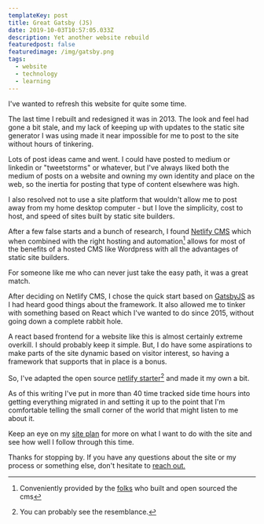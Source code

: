 ```yaml
---
templateKey: post
title: Great Gatsby (JS)
date: 2019-10-03T10:57:05.033Z
description: Yet another website rebuild
featuredpost: false
featuredimage: /img/gatsby.png
tags:
  - website
  - technology
  - learning
---
```

I've wanted to refresh this website for quite some time. 

The last time I rebuilt and redesigned it was in 2013. The look and feel had gone a bit stale, and my lack of keeping up with updates to the static site generator I was using made it near impossible for me to post to the site without hours of tinkering.

Lots of post ideas came and went. I could have posted to medium or linkedin or "tweetstorms" or whatever, but I've always liked both the medium of posts on a website and owning my own identity and place on the web, so the inertia for posting that type of content elsewhere was high.

I also resolved not to use a site platform that wouldn't allow me to post away from my home desktop computer - but I love the simplicity, cost to host, and speed of sites built by static site builders.

After a few false starts and a bunch of research, I found [Netlify CMS](https://www.netlifycms.org/) which when combined with the right hosting and automation[^1] allows for most of the benefits of a hosted CMS like Wordpress with all the advantages of static site builders. 

[^1]: Conveniently provided by the [folks](https://www.netlify.com/) who built and open sourced the cms

For someone like me who can never just take the easy path, it was a great match.

After deciding on Netlify CMS, I chose the quick start based on [GatsbyJS](https://www.gatsbyjs.org/) as I had heard good things about the framework. It also allowed me to tinker with something based on React which I've wanted to do since 2015, without going down a complete rabbit hole.

A react based frontend for a website like this is almost certainly extreme overkill. I should probably keep it simple. But, I do have some aspirations to make parts of the site dynamic based on visitor interest, so having a framework that supports that in place is a bonus.

So, I've adapted the open source [netlify starter](https://gatsby-netlify-cms.netlify.com/)[^2] and made it my own a bit.

[^2]: You can probably see the resemblance.

As of this writing I've put in more than 40 time tracked side time hours into getting everything migrated in and setting it up to the point that I'm comfortable telling the small corner of the world that might listen to me about it.

Keep an eye on my [site plan](/site-plan) for more on what I want to do with the site and see how well I follow through this time. 

Thanks for stopping by. If you have any questions about the site or my process or something else, don't hesitate to [reach out.](/contact)

